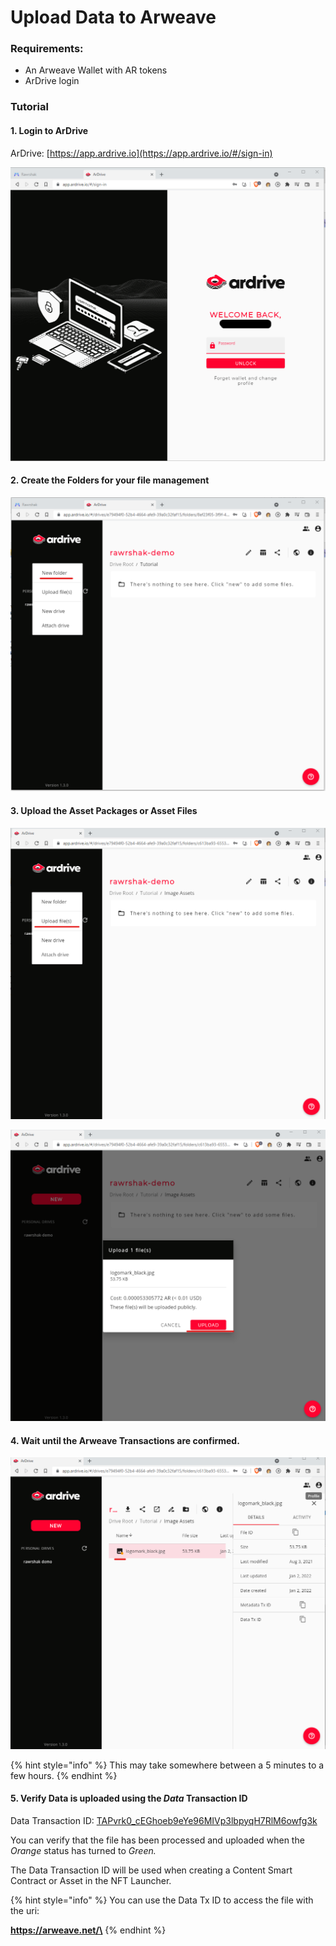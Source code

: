 # Upload Data to Arweave

### Requirements:

* An Arweave Wallet with AR tokens
* ArDrive login&#x20;

### Tutorial

#### 1. Login to ArDrive

ArDrive: [https://app.ardrive.io](https://app.ardrive.io/#/sign-in)

![Log In to ArDrive](<../../../.gitbook/assets/image (14) (1).png>)

#### 2. Create the Folders for your file management

![Create Folders for file management](<../../../.gitbook/assets/image (16) (2).png>)

#### 3. Upload the Asset Packages or Asset Files

![Click Upload File](<../../../.gitbook/assets/image (4) (1) (1).png>)

![Upload File](<../../../.gitbook/assets/image (26) (1) (1).png>)

#### 4. Wait until the Arweave Transactions are confirmed.

![Arweave Transaction is waiting for confirmation.](<../../../.gitbook/assets/image (2) (1) (1).png>)

{% hint style="info" %}
This may take somewhere between a 5 minutes to a few hours.
{% endhint %}

#### 5. Verify Data is uploaded using the _Data_ Transaction ID

Data Transaction ID: [TAPvrk0\_cEGhoeb9eYe96MIVp3lbpyqH7RlM6owfg3k](https://jqb67lsnh5yedinb436xtb555dbblj3zlotsvb7ndfgovda7qn4q.arweave.net/TAPvrk0\_cEGhoeb9eYe96MIVp3lbpyqH7RlM6owfg3k)

You can verify that the file has been processed and uploaded when the _Orange_ status has turned to _Green._&#x20;

The Data Transaction ID will be used when creating a Content Smart Contract or Asset in the NFT Launcher.

{% hint style="info" %}
You can use the Data Tx ID to access the file with the uri:&#x20;

**https://arweave.net/\<Data Transaction ID>**&#x20;
{% endhint %}
